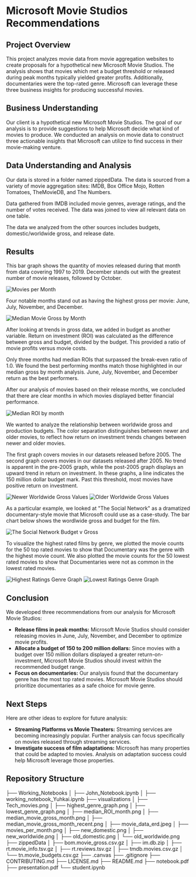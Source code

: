 # Microsoft Movie Studios Recommendations

## Project Overview

This project analyzes movie data from movie aggregation websites to create proposals for a hypothetical new Microsoft Movie Studios. The analysis shows that movies which met a budget threshold or released during peak months typically yielded greater profits. Additionally, documentaries were the top-rated genre. Microsoft can leverage these three business insights for producing successful movies.

## Business Understanding

Our client is a hypothetical new Microsoft Movie Studios. The goal of our analysis is to provide suggestions to help Microsoft decide what kind of movies to produce. We conducted an analysis on movie data to construct three actionable insights that Microsoft can utilize to find success in their movie-making venture.

## Data Understanding and Analysis

Our data is stored in a folder named zippedData. The data is sourced from a variety of movie aggregation sites: IMDB, Box Office Mojo, Rotten Tomatoes, TheMovieDB, and The Numbers. 

Data gathered from IMDB included movie genres, average ratings, and the number of votes received. The data was joined to view all relevant data on one table. 

The data we analyzed from the other sources includes budgets, domestic/worldwide gross, and release date.

## Results

This bar graph shows the quantity of movies released during that month from data covering 1997 to 2019. December stands out with the greatest number of movie releases, followed by October.

![Movies per Month](./visualizations/movies_per_month.png)

Four notable months stand out as having the highest gross per movie: June, July, November, and December.

![Median Movie Gross by Month](./visualizations/median_movie_gross_month_recent.png)

After looking at trends in gross data, we added in budget as another variable. Return on investment (ROI) was calculated as the difference between gross and budget, divided by the budget. This provided a ratio of movie profits versus movie costs.

Only three months had median ROIs that surpassed the break-even ratio of 1.0.  We found the best performing months match those highlighted in our median gross by month analysis. June, July, November, and December return as the best performers.

After our analysis of movies based on their release months, we concluded that there are clear months in which movies displayed better financial performance.

![Median ROI by month](./visualizations/median_ROI_month.png)

We wanted to analyze the relationship between worldwide gross and production budgets. The color separation distinguishes between newer and older movies, to reflect how return on investment trends changes between newer and older movies.

The first graph covers movies in our datasets released before 2005. The second graph covers movies in our datasets released after 2005. No trend is apparent in the pre-2005 graph, while the post-2005 graph displays an upward trend in return on investment.
In these graphs, a line indicates the 150 million dollar budget mark. Past this threshold, most movies have positive return on investment. 

![Newer Worldwide Gross Values](./visualizations/new_worldwide.png)
![Older Worldwide Gross Values](./visualizations/old_worldwide.png)

As a particular example, we looked at "The Social Network" as a dramatized documentary-style movie that Microsoft could use as a case-study. The bar chart below shows the wordlwide gross and budget for the film. 

![The Social Network Budget v Gross](./visualizations/Tech_movies.png)

To visualize the highest rated films by genre, we plotted the movie counts for the 50 top rated movies to show that Documentary was the genre with the highest movie count. We also plotted the movie counts for the 50 lowest rated movies to show that Documentaries were not as common in the lowest rated movies.

![Highest Ratings Genre Graph](./visualizations/highest_genre_graph.png)
![Lowest Ratings Genre Graph](./visualizations/lowest_genre_graph.png)


## Conclusion

We developed three recommendations from our analysis for Microsoft Movie Studios:
- **Release films in peak months:** Microsoft Movie Studios should consider releasing movies in June, July, November, and December to optimize movie profits.
- **Allocate a budget of 150 to 200 million dollars:** Since movies with a budget over 150 million dollars displayed a greater return-on-investment, Microsoft Movie Studios should invest within the recommended budget range.
- **Focus on documentaries:** Our analysis found that the documentary genre has the most top rated movies. Microsoft Movie Studios should prioritize documentaries as a safe choice for movie genre.

## Next Steps

Here are other ideas to explore for future analysis:

- **Streaming Platforms vs Movie Theaters:** Streaming services are becoming increasingly popular. Further analysis can focus specifically on movies released through streaming services.
- **Investigate success of film adaptations:** Microsoft has many properties that could be adapted to movies. Analysis on adaptation success could help Microsoft leverage those properties.

## Repository Structure

├── Working_Notebooks
│   ├── John_Notebook.ipynb
│   ├── working_notebook_Yuhkai.ipynb
├── visualizations
│   ├── Tech_movies.png
│   ├── highest_genre_graph.png
│   ├── lowest_genre_graph.png
│   ├── median_ROI_month.png
│   ├── median_movie_gross_month.png
│   ├── median_movie_gross_month_recent.png
│   ├── movie_data_erd.jpeg
│   ├── movies_per_month.png
│   ├── new_domestic.png
│   ├── new_worldwide.png
│   ├── old_domestic.png
│   └── old_worldwide.png
├── zippedData
│   ├── bom.movie_gross.csv.gz
│   ├── im.db.zip
│   ├── rt.movie_info.tsv.gz
│   ├── rt.reviews.tsv.gz
│   ├── tmdb.movies.csv.gz
│   └── tn.movie_budgets.csv.gz
├── .canvas
├── .gitignore
├── CONTRIBUTING.md
├── LICENSE.md
├── README.md
├── notebook.pdf
├── presentation.pdf
└── student.ipynb
